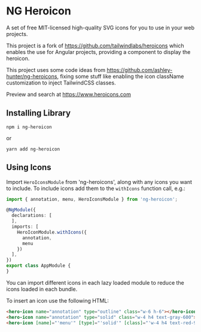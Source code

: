 # NG Heroicon

A set of free MIT-licensed high-quality SVG icons for you to use in your web projects.

This project is a fork of https://github.com/tailwindlabs/heroicons which enables
the use for Angular projects, providing a component to display the heroicon.

This project uses some code ideas from https://github.com/ashley-hunter/ng-heroicons, fixing some stuff
like enabling the icon className customization to inject TailwindCSS classes.

Preview and search at https://www.heroicons.com

## Installing Library

```
npm i ng-heroicon
```

or

```
yarn add ng-heroicon
```

## Using Icons

Import `HeroIconsModule` from 'ng-heroicons', along with any icons you want to include.
To include icons add them to the `withIcons` function call, e.g.:

```typescript
import { annotation, menu, HeroIconsModule } from 'ng-heroicon';

@NgModule({
  declarations: [
  ],
  imports: [
    HeroIconModule.withIcons({ 
      annotation,
      menu 
    })
  ],
})
export class AppModule {
}
```

You can import different icons in each lazy loaded module to reduce the icons loaded in each bundle.

To insert an icon use the following HTML:

```html
<hero-icon name="annotation" type="outline" class="w-6 h-6"></hero-icon>
<hero-icon name="annotation" type="solid" class="w-4 h4 text-gray-600"></hero-icon>
<hero-icon [name]="'menu'" [type]="'solid'" [class]="'w-4 h4 text-red-900'"></hero-icon>
```
